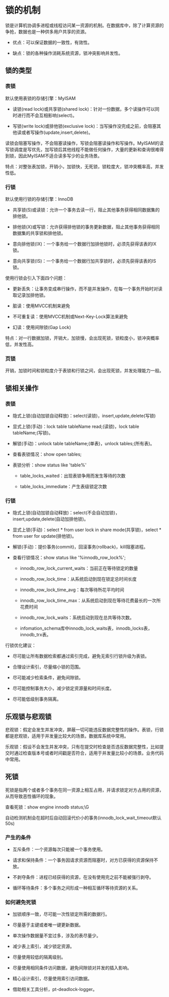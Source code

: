 # 锁的机制

锁是计算机协调多进程或线程访问某一资源的机制。在数据库中，除了计算资源的争抢，数据也是一种供多用户共享的资源。

- 优点：可以保证数据的一致性，有效性。

- 缺点：锁的各种操作消耗系统资源，锁冲突影响并发性。

## 锁的类型

### 表锁

默认使用表锁的存储引擎：MyISAM

- 读锁(read lock)或共享锁(shared lock)：针对一份数据，多个读操作可以同时进行而不会互相影响(select)。

- 写锁(write lock)或排他锁(exclusive lock)：当写操作没完成之前，会阻塞其他读或者写操作(update,insert,delete)。

读锁会阻塞写操作，不会阻塞读操作，写锁会阻塞读操作和写操作。MyISAM的读写锁调度是写优先，加写锁后其他线程不能做任何操作，大量的更新和查询很难得到锁，因此MyISAM不适合读多写少的业务场景。

特点：对整张表加锁，开销小，加锁快，无死锁，锁粒度大，锁冲突概率高，并发性低。

### 行锁

默认使用行锁的存储引擎：InnoDB

- 共享锁(S)或读锁：允许一个事务去读一行，阻止其他事务获得相同数据集的排他锁。

- 排他锁(X)或写锁：允许获得排他锁的事务更新数据，阻止其他事务获得相同数据集的共享锁和排他锁。

- 意向排他锁(IX)：一个事务给一个数据行加排他锁时，必须先获得该表的IX锁。

- 意向共享锁(IS)：一个事务给一个数据行加共享锁时，必须先获得该表的IS锁。

使用行锁会引入下面四个问题：

- 更新丢失：让事务变成串行操作，而不是并发操作，在每一个事务开始时对读取记录加排他锁。

- 脏读：使用MVCC机制来避免

- 不可重复读：使用MVCC机制或Next-Key-Lock算法来避免

- 幻读：使用间隙锁(Gap Lock)

特点：对一行数据加锁，开销大，加锁慢，会出现死锁，锁粒度小，锁冲突概率低，并发性高。

### 页锁

开销，加锁时间和锁粒度介于表锁和行锁之间，会出现死锁，并发处理能力一般。

## 锁相关操作

### 表锁

- 隐式上锁(自动加锁自动释放)：select(读锁)，insert,update,delete(写锁)

- 显式上锁(手动)：lock table tableName read;(读锁)，lock table tableName;(写锁)。

- 解锁(手动)：unlock table tableName;(单表)，unlock tables;(所有表)。

- 查看表锁情况：show open tables;

- 表锁分析：show status like 'table%'

  - table_locks_waited：出现表锁争用而发生等待的次数

  - table_locks_immediate：产生表级锁定次数 

### 行锁

- 隐式上锁(自动加锁自动释放)：select(不会自动加锁)，insert,update,delete(自动加排他锁)。

- 显式上锁(手动)：select * from user lock in share mode(共享锁)，select * from user for update(排他锁)。 

- 解锁(手动)：提价事务(commit)，回滚事务(rollback)，kill阻塞进程。

- 查看行锁情况：show status like '%innodb_row_lock%';

  - innodb_row_lock_current_waits：当前正在等待锁定的数量

  - innodb_row_lock_time：从系统启动到现在锁定总时间长度

  - innodb_row_lock_time_avg：每次等待所花平均时间

  - innodb_row_lock_time_max：从系统启动到现在等待花费最长的一次所花费时间

  - innodb_row_lock_waits：系统启动到现在总共等待次数。

  - infomation_schema库中innodb_lock_waits表，innodb_locks表，innodb_trx表。

行锁优化建议：

- 尽可能让所有数据检索都通过索引完成，避免无索引行锁升级为表锁。

- 合理设计索引，尽量缩小锁的范围。

- 尽可能减少检索条件，避免间隙锁。

- 尽可能控制事务大小，减少锁定资源量和时间长度。

- 尽可能低级别事务隔离。

## 乐观锁与悲观锁

悲观锁：假定会发生并发冲突，屏蔽一切可能违反数据完整性的操作。表锁，行锁都是悲观锁，适用于并发量比较大的场景。数据库系统中常用。

乐观锁：假设不会发生并发冲突，只有在提交时检查是否违反数据完整性，比如提交时通过检查版本号或者时间戳是否符合，适用于并发量比较小的场景。业务代码中常用。

## 死锁

死锁是指两个或者多个事务在同一资源上相互占用，并请求锁定对方占用的资源，从而导致恶性循环的现象。

查看死锁：show engine innodb status;\G

自动检测机制会在超时后自动回滚代价小的事务(innodb_lock_wait_timeout默认50s)

### 产生的条件

- 互斥条件：一个资源每次只能被一个事务使用。

- 请求和保持条件：一个事务因请求资源而阻塞时，对方已获得的资源保持不放。

- 不剥夺条件：进程已经获得的资源，在没有使用完之前不能被强行剥夺。

- 循环等待条件：多个事务之间形成一种相互循环等待资源的关系。

### 如何避免死锁

- 加锁顺序一致，尽可能一次性锁定所需的数据行。

- 尽量基于主键或者唯一键更新数据。

- 单次操作数据量不宜过多，涉及的表尽量少。

- 减少表上索引，减少锁定资源。

- 尽量使用较低的隔离级别。

- 尽量使用相同条件访问数据，避免间隙锁对并发的插入影响。

- 精心设计索引，尽量使用索引访问数据。

- 借助相关工具分析，pt-deadlock-logger。

